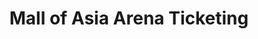 ---
title: "Mall of Asia Arena Ticketing"
url: /pasay/mall-of-asia-arena-ticketing/
shop: Tickets
---